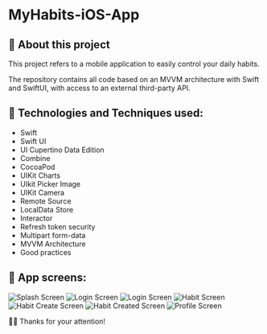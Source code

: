 # MyHabits-iOS-App

## 📱 About this project
This project refers to a mobile application to easily control your daily habits.

The repository contains all code based on an MVVM architecture with Swift and SwiftUI, with access to an external third-party API.

##  🤔 Technologies and Techniques used:
* Swift
* Swift UI
* UI Cupertino Data Edition
* Combine
* CocoaPod
* UIKit Charts
* UIkit Picker Image
* UIKit Camera
* Remote Source
* LocalData Store
* Interactor
* Refresh token security
* Multipart form-data
* MVVM Architecture
* Good practices

##  📱 App screens:
![Splash Screen](https://github.com/edsonpsantos/images/blob/main/MyHabits/MyHabits-SplashScreen.png)
![Login Screen](https://github.com/edsonpsantos/images/blob/main/MyHabits/MyHabits-LoginScreen.png)
![Login Screen](https://github.com/edsonpsantos/images/blob/main/MyHabits/MyHabits-SignUpScreen.png)
![Habit Screen](https://github.com/edsonpsantos/images/blob/main/MyHabits/MyHabits-EmptyHabitView.png)
![Habit Create Screen](https://github.com/edsonpsantos/images/blob/main/MyHabits/MyHabits-HabitCreateView.png)
![Habit Created Screen](https://github.com/edsonpsantos/images/blob/main/MyHabits/MyHabits-HabitView.png)
![Profile Screen](https://github.com/edsonpsantos/images/blob/main/MyHabits/MyHabits-ProfileScreen.png)

🙏🏽 Thanks for your attention! 
